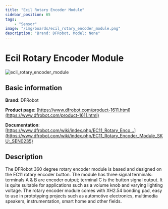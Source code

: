 ```yaml
---
title: "Ecil Rotary Encoder Module"
sidebar_position: 65
tags:
    - "Sensor"
image: "/img/boards/ecil_rotary_encoder_module.png"
description: "Brand: DFRobot, Model: None"
---
```

# Ecil Rotary Encoder Module

![ecil_rotary_encoder_module](/img/boards/ecil_rotary_encoder_module.png)

## Basic information

**Brand**: DFRobot

**Product page**: [https://www.dfrobot.com/product-1611.html](https://www.dfrobot.com/product-1611.html)

**Documentation**: [https://www.dfrobot.com/wiki/index.php/EC11_Rotary_Enco...](https://www.dfrobot.com/wiki/index.php/EC11_Rotary_Encoder_Module_SKU:_SEN0235)

## Description

The DFRobot 360 degree rotary encoder module is based and designed on the EC11 rotary encoder button\. The module has three signal terminals: terminals A & B are encoder output; terminal C is the button signal output\. It is quite suitable for applications such as a volume knob and varying lighting voltage\. The rotary encoder module comes with XH2\.54 bonding pad, easy to use in prototyping projects such as automotive electronics, multimedia speakers, instrumentation, smart home and other fields\.


